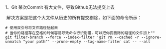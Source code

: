 1、Git 某次Commit 有大文件，导致Github无法提交上去

​		解决方案是把这个大文件从历史的所有提交剔除，如下面的命令所示：

```shell
# 使用双引号将文件路径括起来
# 当你的路径存在空格的时候容易导致命令行识别错，可以把你要删除的路径的文件加上""
git filter-branch --force --index-filter 'git rm --cached -r --ignore-unmatch "your path"' --prune-empty --tag-name-filter cat -- --all

```

